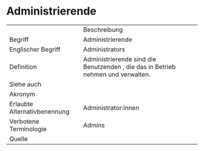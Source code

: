 # Administrierende

<link-summary rel="summary"/>
<card-summary rel="summary"/>
<web-summary rel="summary"/>


<table>
    <tr>
        <td></td>
        <td>Beschreibung</td>
    </tr>
    <tr>
        <td>Begriff</td>
        <td>Administrierende</td>
    </tr>
    <tr>
        <td>Englischer Begriff</td>
        <td>Administrators</td>
    </tr>
    <tr>
        <td>Definition</td>
        <td id="summary">Administrierende sind die Benutzenden ,
            die das <a href="AdLer-System.md"></a>
            in Betrieb nehmen und verwalten.</td>
    </tr>  
    <tr>
        <td>Siehe auch</td>
        <td></td>
    </tr>
    <tr>
        <td>Akronym</td>
        <td></td>
    </tr>
   <tr>
        <td>Erlaubte Alternativbenennung</td>
        <td>Administrator:innen</td>
    </tr>
   <tr>
        <td>Verbotene Terminologie</td>
        <td>Admins</td>
    </tr>
   <tr>
        <td>Quelle</td>
        <td></td>
    </tr>
</table>